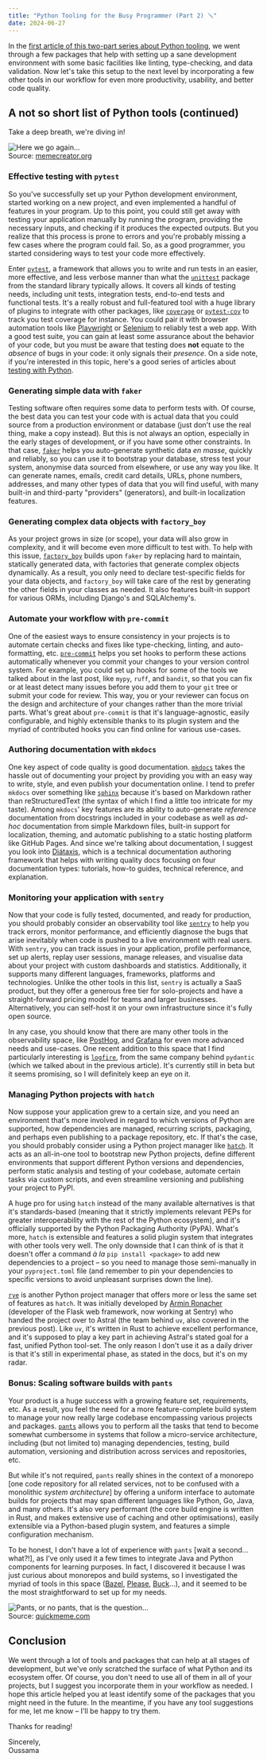 ```yaml
---
title: "Python Tooling for the Busy Programmer (Part 2) 🪛"
date: 2024-06-27
---
```


In the [first article of this two-part series about Python tooling](https://iamoeg.cc/2024/05/31/python-tooling-part-1.html), we went through a few packages that help with setting up a sane development environment with some basic facilities like linting, type-checking, and data validation. Now let's take this setup to the next level by incorporating a few other tools in our workflow for even more productivity, usability, and better code quality.

## A not so short list of Python tools (continued)

Take a deep breath, we're diving in!

![Here we go again...](/assets/img/here-we-go-again-willly-wonka.jpg)<br/>
Source: [memecreator.org](https://www.memecreator.org/static/images/memes/4743162.jpg)

### Effective testing with `pytest`

So you've successfully set up your Python development environment, started working on a new project, and even implemented a handful of features in your program. Up to this point, you could still get away with testing your application manually by running the program, providing the necessary inputs, and checking if it produces the expected outputs. But you realize that this process is prone to errors and you're probably missing a few cases where the program could fail. So, as a good programmer, you started considering ways to test your code more effectively.

Enter [`pytest`](https://docs.pytest.org/), a framework that allows you to write and run tests in an easier, more effective, and less verbose manner than what the [`unittest`](https://docs.python.org/3/library/unittest.html) package from the standard library typically allows. It covers all kinds of testing needs, including unit tests, integration tests, end-to-end tests and functional tests. It's a really robust and full-featured tool with a huge library of plugins to integrate with other packages, like [`coverage`](https://coverage.readthedocs.io/) or [`pytest-cov`](https://pytest-cov.readthedocs.io/en/latest/) to track you test coverage for instance. You could pair it with browser automation tools like [Playwright](https://playwright.dev/python/) or [Selenium](https://www.selenium.dev/) to reliably test a web app. With a good test suite, you can gain at least some assurance about the behavior of your code, but you must be aware that testing does **not** equate to the _absence_ of bugs in your code: it only signals their _presence_. On a side note, if you're interested in this topic, here's a good series of articles about [testing with Python](https://www.bitecode.dev/p/testing-with-python-part-1-the-basics).

### Generating simple data with `faker`

Testing software often requires some data to perform tests with. Of course, the best data you can test your code with is actual data that you could source from a production environment or database (just don't use the real thing, make a copy instead). But this is not always an option, especially in the early stages of development, or if you have some other constraints. In that case, [`faker`](https://faker.readthedocs.io/) helps you auto-generate synthetic data _en masse_, quickly and reliably, so you can use it to bootstrap your database, stress test your system, anonymise data sourced from elsewhere, or use any way you like. It can generate names, emails, credit card details, URLs, phone numbers, addresses, and many other types of data that you will find useful, with many built-in and third-party "providers" (generators), and built-in localization features.

### Generating complex data objects with `factory_boy`

As your project grows in size (or scope), your data will also grow in complexity, and it will become even more difficult to test with. To help with this issue, [`factory_boy`](https://factoryboy.readthedocs.io/) builds upon `faker` by replacing hard to maintain, statically generated data, with factories that generate complex objects dynamically. As a result, you only need to declare test-specific fields for your data objects, and `factory_boy` will take care of the rest by generating the other fields in your classes as needed. It also features built-in support for various ORMs, including Django's and SQLAlchemy's.

### Automate your workflow with `pre-commit`

One of the easiest ways to ensure consistency in your projects is to automate certain checks and fixes like type-checking, linting, and auto-formatting, etc. [`pre-commit`](https://pre-commit.com/) helps you set hooks to perform these actions automatically whenever you commit your changes to your version control system. For example, you could set up hooks for some of the tools we talked about in the last post, like `mypy`, `ruff`, and `bandit`, so that you can fix or at least detect many issues before you add them to your `git` tree or submit your code for review. This way, you or your reviewer can focus on the design and architecture of your changes rather than the more trivial parts. What's great about `pre-commit` is that it's language-agnostic, easily configurable, and highly extensible thanks to its plugin system and the myriad of contributed hooks you can find online for various use-cases.

### Authoring documentation with `mkdocs`

One key aspect of code quality is good documentation. [`mkdocs`](https://www.mkdocs.org/) takes the hassle out of documenting your project by providing you with an easy way to write, style, and even publish your documentation online. I tend to prefer `mkdocs` over something like [`sphinx`](https://www.sphinx-doc.org/) because it's based on Markdown rather than reStructuredText (the syntax of which I find a little too intricate for my taste). Among `mkdocs`' key features are its ability to auto-generate _reference_ documentation from docstrings included in your codebase as well as _ad-hoc_ documentation from simple Markdown files, built-in support for localization, theming, and automatic publishing to a static hosting platform like GitHub Pages. And since we're talking about documentation, I suggest you look into [Diátaxis](https://diataxis.fr/), which is a technical documentation authoring framework that helps with writing quality docs focusing on four documentation types: tutorials, how-to guides, technical reference, and explanation.

### Monitoring your application with `sentry`

Now that your code is fully tested, documented, and ready for production, you should probably consider an observability tool like [`sentry`](https://sentry.io/) to help you track errors, monitor performance, and efficiently diagnose the bugs that arise inevitably when code is pushed to a live environment with real users. With `sentry`, you can track issues in your application, profile performance, set up alerts, replay user sessions, manage releases, and visualise data about your project with custom dashboards and statistics. Additionally, it supports many different languages, frameworks, platforms and technologies. Unlike the other tools in this list, `sentry` is actually a SaaS product, but they offer a generous free tier for solo-projects and have a straight-forward pricing model for teams and larger businesses. Alternatively, you can self-host it on your own infrastructure since it's fully open source.

In any case, you should know that there are many other tools in the observability space, like [PostHog](https://posthog.com/), and [Grafana](https://grafana.com/) for even more advanced needs and use-cases. One recent addition to this space that I find particularly interesting is [`logfire`](https://pydantic.dev/logfire), from the same company behind `pydantic` (which we talked about in the previous article). It's currently still in beta but it seems promising, so I will definitely keep an eye on it.

### Managing Python projects with `hatch`

Now suppose your application grew to a certain size, and you need an environment that's more involved in regard to which versions of Python are supported, how dependencies are managed, recurring scripts, packaging, and perhaps even publishing to a package repository, etc. If that's the case, you should probably consider using a Python project manager like [`hatch`](https://hatch.pypa.io/). It acts as an all-in-one tool to bootstrap new Python projects, define different environments that support different Python versions and dependencies, perform static analysis and testing of your codebase, automate certain tasks via custom scripts, and even streamline versioning and publishing your project to PyPI.

A huge pro for using `hatch` instead of the many available alternatives is that it's standards-based (meaning that it strictly implements relevant PEPs for greater interoperability with the rest of the Python ecosystem), and it's officially supported by the Python Packaging Authority (PyPA). What's more, `hatch` is extensible and features a solid plugin system that integrates with other tools very well. The only downside that I can think of is that it doesn't offer a command _à la_ `pip install <package>` to add new dependencies to a project – so you need to manage those semi-manually in your `pyproject.toml` file (and remember to pin your dependencies to specific versions to avoid unpleasant surprises down the line).

[`rye`](https://rye.astral.sh/) is another Python project manager that offers more or less the same set of features as `hatch`. It was initially developed by [Armin Ronacher](https://lucumr.pocoo.org/) (developer of the Flask web framework, now working at Sentry) who handed the project over to Astral (the team behind `uv`, also covered in the previous post). Like `uv`, it's written in Rust to achieve excellent performance, and it's supposed to play a key part in achieving Astral's stated goal for a fast, unified Python tool-set. The only reason I don't use it as a daily driver is that it's still in experimental phase, as stated in the docs, but it's on my radar.

### Bonus: Scaling software builds with `pants`

Your product is a huge success with a growing feature set, requirements, etc. As a result, you feel the need for a more feature-complete build system to manage your now really large codebase encompassing various projects and packages. [`pants`](https://www.pantsbuild.org/) allows you to perform all the tasks that tend to become somewhat cumbersome in systems that follow a micro-service architecture, including (but not limited to) managing dependencies, testing, build automation, versioning and distribution across services and repositories, etc.

But while it's not required, `pants` really shines in the context of a monorepo [one code repository for all related services, not to be confused with a monolithic _system architecture_] by offering a uniform interface to automate builds for projects that may span different languages like Python, Go, Java, and many others. It's also very performant (the core build engine is written in Rust, and makes extensive use of caching and other optimisations), easily extensible via a Python-based plugin system, and features a simple configuration mechanism.

To be honest, I don't have a lot of experience with `pants` [wait a second... what?!], as I've only used it a few times to integrate Java and Python components for learning purposes. In fact, I discovered it because I was just curious about monorepos and build systems, so I investigated the myriad of tools in this space ([Bazel](https://bazel.build/), [Please](https://please.build/), [Buck](https://buck2.build/)...), and it seemed to be the most straightforward to set up for my needs.

![Pants, or no pants, that is the question...](/assets/img/pants.jpg)<br/>
Source: [quickmeme.com](https://www.quickmeme.com/)

## Conclusion

We went through a lot of tools and packages that can help at all stages of development, but we've only scratched the surface of what Python and its ecosystem offer. Of course, you don't need to use all of them in all of your projects, but I suggest you incorporate them in your workflow as needed. I hope this article helped you at least identify some of the packages that you might need in the future. In the meantime, if you have any tool suggestions for me, let me know  – I'll be happy to try them.

Thanks for reading!

Sincerely,<br/>
Oussama
